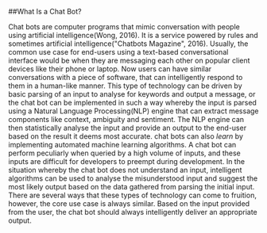 ##What Is a Chat Bot?

Chat bots are computer programs that mimic conversation with people using artificial intelligence(Wong, 2016). It is a service powered by rules and sometimes artificial intelligence("Chatbots Magazine", 2016). Usually, the common use case for end-users using a text-based conversational interface would be when they are messaging each other on popular client devices like their phone or laptop. Now users can have similar conversations with a piece of software, that can intelligently respond to them in a human-like manner. This type of technology can be driven by basic parsing of an input to analyse for keywords and output a message, or the chat bot can be implemented in such a way whereby the input is parsed using a Natural Language Processing(NLP) engine that can extract message components like context, ambiguity and sentiment. The NLP engine can then statistically analyse the input and provide an output to the end-user based on the result it deems most accurate. chat bots can also *learn* by implementing automated machine learning algorithms. A chat bot can perform peculiarly when queried by a high volume of inputs, and these inputs are difficult for developers to preempt during development. In the situation whereby the chat bot does not understand an input, intelligent algorithms can be used to analyse the misunderstood input and suggest the most likely output based on the data gathered from parsing the initial input. There are several ways that these types of technology can come to fruition, however, the core use case is always similar. Based on the input provided from the user, the chat bot should always intelligently deliver an appropriate output.



